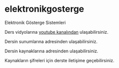# elektronikgosterge
Elektronik Gösterge Sistemleri

Ders vidyolarına [youtube kanalından](https://youtube.com/playlist?list=PLWXn7zX9ptL3utU9yFcg0J7Cd6mOZQn89&si=-cFdVyoye7Nb02tn) ulaşabilirsiniz.

Dersin sunumlarına [](https://drive.google.com/file/d/1B8DmQyiUtEHDUGAb01Xz9TGshsnn_iQR/view?usp=sharing) adresinden ulaşabilirsiniz.

Dersin kaynaklarına [](https://drive.google.com/file/d/1cs7lkpl1A1RTkvjTphe9IvEVGTJpyxmG/view?usp=sharing) adresinden ulaşabilirsiniz.

Kaynakların şifreleri için derste iletişime geçebilirsiniz.
